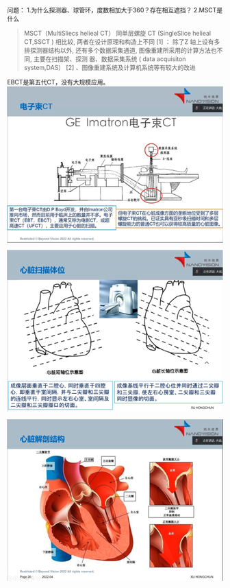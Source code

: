 问题：
1.为什么探测器、球管环，度数相加大于360？存在相互遮挡？
2.MSCT是什么
> MSCT（MultiSliecs helieal CT） 同单层螺旋 CT (SingleSlice helieal CT,SSCT ) 相比较, 两者在设计原理和构造上不同 [1]  ： 除了Z 轴上设有多排探测器结构以外, 还有多个数据采集通道, 图像重建所采用的计算方法也不同, 主要在扫描架、探测 器、数据采集系统 ( data acquisiton system,DAS） [2]  、图像重建系统及计算机系统等有较大的改进


EBCT是第五代CT，没有大规模应用。
![](vx_images/35112208248770.png)



![](vx_images/6374508256803.png)



![](vx_images/331774508249472.png)